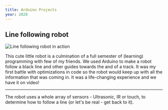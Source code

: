 ```yaml
---
title: Arduino Projects
year: 2020
---
```

<style>
    article { @apply prose prose-invert prose-xl mb-32; }
    img { @apply rounded-lg; }
</style>

<article>

# Line following robot

![Line following robot in action](/static/projects/arduino-robot.gif)

This cute little robot is a culmination of a full semester of (learning) programming with few of my friends. We used Arduino to make a robot follow a black line and other guides towards the and of a track. It was my first battle with optimizations in code so the robot would keep up with all the information that was coming in. It was a life-changing experience and we have it on video!

--- 

The robot uses a whole array of sensors - Ultrasonic, IR or touch, to determine how to follow a line (or let's be real - get back to it). 
</article>
